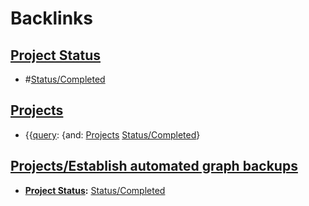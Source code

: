 
# Backlinks
## [Project Status](<Project Status.md>)
- #[Status/Completed](<../Status/Completed.md>)

## [Projects](<Projects.md>)
- {{[query](<../query.md>): {and: [Projects](<../Projects.md>) [Status/Completed](<../Status/Completed.md>)}

## [Projects/Establish automated graph backups](<Projects/Establish automated graph backups.md>)
- **[Project Status](<../Project Status.md>):** [Status/Completed](<../Status/Completed.md>)

